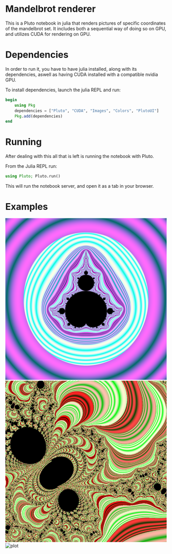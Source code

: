 # Mandelbrot renderer
This is a Pluto notebook in julia that renders pictures of specific coordinates of the mandelbrot set.
It includes both a sequential way of doing so on GPU, and utilizes CUDA for rendering on GPU.

# Dependencies
In order to run it, you have to have julia installed, along with its dependencies, aswell as having CUDA installed with a 
compatible nvidia GPU.

To install dependencies, launch the julia REPL and run:

```julia
begin
    using Pkg
    dependencies = ["Pluto", "CUDA", "Images", "Colors", "PlutoUI"]
    Pkg.add(dependencies)
end
```

# Running
After dealing with this all that is left is running the notebook with Pluto.

From the Julia REPL run:
```julia
using Pluto; Pluto.run()
```

This will run the notebook server, and open it as a tab in your browser.

# Examples
![plot](HighItCount.png)
![plot](HighDetail.png)
![plot](5krender10.png)

